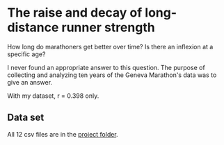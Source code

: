 # The raise and decay of long-distance runner strength

How long do marathoners get better over time? Is there an inflexion at a specific age?

I never found an appropriate answer to this question. The purpose of collecting and analyzing ten years of the Geneva Marathon's data was to give an answer.

With my dataset, r = 0.398 only.

## Data set

All 12 csv files are in the [project folder](https://github.com/palrogg/playfair-projects/tree/master/projects/paul-ronga/marathoner_evolution).

